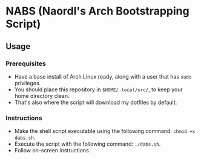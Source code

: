 # NABS (Naordl's Arch Bootstrapping Script)

## Usage

### Prerequisites
- Have a base install of Arch Linux ready, along with a user that has `sudo` privileges.
- You should place this repository in `$HOME/.local/src/`, to keep your home directory clean.
- That's also where the script will download my dotfiles by default.

### Instructions
- Make the shell script executable using the following command: `chmod +x dabs.sh`.
- Execute the script with the following command: `./dabs.sh`.
- Follow on-screen instructions.

